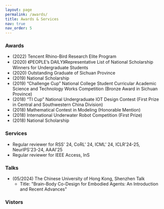 ```yaml
---
layout: page
permalink: /awards/
title: Awards & Services
nav: true
nav_order: 5
---
```


### Awards
- (2022) Tencent Rhino-Bird Research Elite Program
- (2020) 《PEOPLE’s DAILY》Representative List of National Scholarship Winners for Undergraduate Students
- (2020) Outstanding Graduate of Sichuan Province
- (2019) National Scholarship
- (2019) “Challenge Cup” National College Student Curricular Academic Science and Technology Works Competition (Bronze Award in Sichuan Province)
- (2018) “TI Cup” National Undergraduate IOT Design Contest (First Prize in Central and Southwestern China Division)
- (2018) Mathematical Contest in Modeling (Honorable Mention)
- (2018) International Underwater Robot Competition (First Prize)
- (2018) National Scholarship

### Services
- Regular reviewer for RSS' 24, CoRL' 24, ICML' 24, ICLR'24-25, NeurIPS'23-24, AAAI'25
- Regular reviewer for IEEE Access, InS
  
### Talks
- (05/2024) The Chinese University of Hong Kong, Shenzhen Talk
  - Title: "Brain-Body Co-Design for Embodied Agents: An Introduction and Recent Advances"

### Vistors
<script type="text/javascript" src="//rf.revolvermaps.com/0/0/1.js?i=5la4vnho5tp&amp;s=206&amp;m=0&amp;v=true&amp;r=false&amp;b=000000&amp;n=false&amp;c=ff0000" async="async"></script>